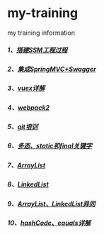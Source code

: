 # my-training
my training information

##### 1、[搭建SSM工程过程](https://github.com/wyh2020/my-training/blob/master/%E6%90%AD%E5%BB%BASSM%E5%B7%A5%E7%A8%8B%E8%BF%87%E7%A8%8B.pdf)   
##### 2、[集成SpringMVC+Swagger](https://github.com/wyh2020/my-training/blob/master/%E9%9B%86%E6%88%90SpringMVC%2BSwagger.pdf)    
##### 3、[vuex详解](https://github.com/wyh2020/my-training/blob/master/vuex%E8%AF%A6%E8%A7%A3.pdf)    
##### 4、[webpack2](https://github.com/wyh2020/my-training/blob/master/webpack2.pdf)
##### 5、[git培训](https://github.com/wyh2020/my-training/blob/master/git%E5%9F%B9%E8%AE%AD.pdf)
##### 6、[多态、static和final关键字](https://github.com/wyh2020/my-training/blob/master/%E5%A4%9A%E6%80%81%E3%80%81static%E5%92%8Cfinal%E5%85%B3%E9%94%AE%E5%AD%97.pdf)
##### 7、[ArrayList](https://github.com/wyh2020/my-training/blob/master/ArrayList.pdf)
##### 8、[LinkedList](https://github.com/wyh2020/my-training/blob/master/LinkedList.pdf)
##### 9、[ArrayList、LinkedList异同](https://github.com/wyh2020/my-training/blob/master/ArrayList%E3%80%81LinkedList%E5%BC%82%E5%90%8C.pdf)
##### 10、[hashCode、equals详解](https://github.com/wyh2020/my-training/blob/master/hashCode%E3%80%81equals%E8%AF%A6%E8%A7%A3.pdf)
